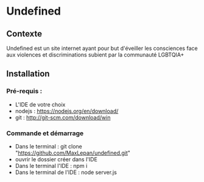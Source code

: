 # Undefined

## Contexte

Undefined est un site internet ayant pour but d'éveiller les consciences face aux violences et discriminations subient par la communauté LGBTQIA+

## Installation

### Pré-requis :

- L'IDE de votre choix
- nodejs : https://nodejs.org/en/download/
- git : http://git-scm.com/download/win

### Commande et démarrage

- Dans le terminal : git clone "https://github.com/MaxLepan/undefined.git"
- ouvrir le dossier créer dans l'IDE
- Dans le terminal l'IDE : npm i
- Dans le terminal de l'IDE : node server.js
